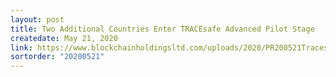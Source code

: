 ```yaml
---
layout: post
title: Two Additional Countries Enter TRACEsafe Advanced Pilot Stage
createdate: May 21, 2020
link: https://www.blockchainholdingsltd.com/uploads/2020/PR200521TracesafeKuwaitPilot.pdf
sortorder: "20200521"
---
```

